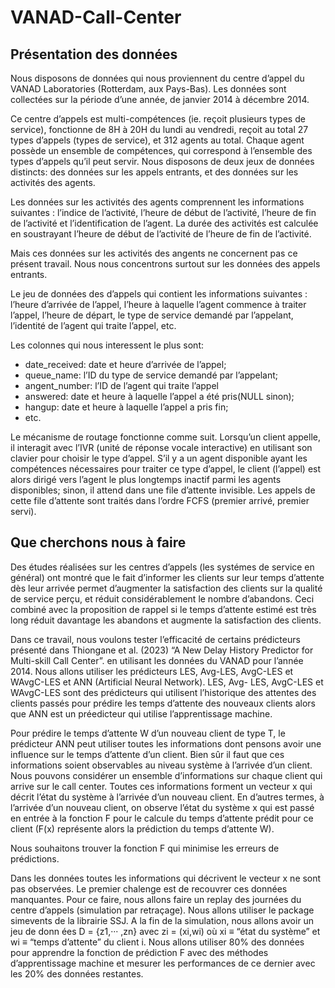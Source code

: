 # VANAD-Call-Center

## Présentation des données

Nous disposons de données qui nous proviennent du centre d’appel du VANAD Laboratories (Rotterdam, aux Pays-Bas). Les données sont collectées sur la période d’une année, de janvier 2014 à décembre 2014. 

Ce centre d’appels est multi-compétences (ie. reçoit plusieurs types de service), fonctionne de 8H à 20H du lundi au vendredi, reçoit au total 27 types d’appels (types de service), et 312 agents au total. Chaque agent possède un ensemble de compétences, qui correspond à l’ensemble des types d’appels qu’il peut servir. Nous disposons de deux jeux de données distincts: des données sur les appels entrants, et des données sur les activités des agents.

Les données sur les activités des agents comprennent les informations suivantes : l’indice de l’activité, l’heure de début de l’activité, l’heure de fin de l’activité et l’identification de l’agent. La durée des activités est calculée en soustrayant l’heure de début de l’activité de l’heure de fin de l’activité.

Mais ces données sur les activités des angents ne concernent pas ce présent travail. Nous nous concentrons surtout sur les données des appels entrants.

Le jeu de données des d’appels qui contient les informations suivantes : l’heure d’arrivée de l’appel, l’heure à laquelle l’agent commence à traiter l’appel, l’heure de départ, le type de service demandé par l’appelant, l’identité de l’agent qui traite l’appel, etc.

Les colonnes qui nous interessent le plus sont:
- date_received: date et heure d’arrivée de l’appel;
- queue_name: l’ID du type de service demandé par l’appelant;
- angent_number: l’ID de l’agent qui traite l’appel
- answered: date et heure à laquelle l’appel a été pris(NULL sinon);
- hangup: date et heure à laquelle l’appel a pris fin;
- etc.

Le mécanisme de routage fonctionne comme suit. Lorsqu’un client appelle, il interagit avec l’IVR (unité de réponse vocale interactive) en utilisant son clavier pour choisir le type d’appel. S’il y a un agent disponible ayant les compétences nécessaires pour traiter ce type d’appel, le client (l’appel) est alors dirigé vers l’agent le plus longtemps inactif parmi les agents disponibles; sinon, il attend dans une file d’attente invisible. Les appels de cette file d’attente sont traités dans l’ordre FCFS (premier arrivé, premier servi).

## Que cherchons nous à faire

Des études réalisées sur les centres d’appels (les systémes de service en général) ont montré que le fait d’informer les clients sur leur temps d’attente dès leur arrivée permet d’augmenter la satisfaction des clients sur la qualité de service perçu, et réduit considérablement le nombre d’abandons. Ceci combiné avec la proposition de rappel si le temps d’attente estimé est très long réduit davantage les abandons et augmente la satisfaction des clients.

Dans ce travail, nous voulons tester l’efficacité de certains prédicteurs présenté dans Thiongane et al. (2023) “A New Delay History Predictor for Multi-skill Call Center”. en utilisant les données du VANAD pour l’année 2014. Nous allons utiliser les prédicteurs LES, Avg-LES, AvgC-LES et WAvgC-LES et ANN (Artificial Neural Network). LES, Avg- LES, AvgC-LES et WAvgC-LES sont des prédicteurs qui utilisent l’historique des attentes des clients passés pour prédire les temps d’attente des nouveaux clients alors que ANN est un préedicteur qui utilise l’apprentissage machine.

Pour prédire le temps d’attente W d’un nouveau client de type T, le prédicteur ANN peut utiliser toutes les informations dont pensons avoir une influence sur le temps d’attente d’un client. Bien sûr il faut que ces informations soient observables au niveau système à l’arrivée d’un client. Nous pouvons considérer un ensemble d’informations sur chaque client qui arrive sur le call center. Toutes ces informations forment un vecteur x qui décrit l’état du système à l’arrivée d’un nouveau client. En d’autres termes, à l’arrivée d’un nouveau client, on observe l’état du système x qui est passé en entrée à la fonction F pour le calcule du temps d’attente prédit pour ce client (F(x) représente alors la prédiction du temps d’attente W). 

Nous souhaitons trouver la fonction F qui minimise les erreurs de prédictions.

Dans les données toutes les informations qui décrivent le vecteur x ne sont pas observées. Le premier chalenge est de recouvrer ces données manquantes. 
Pour ce faire, nous allons faire un replay des journées du centre d’appels (simulation par retraçage). Nous allons utiliser le package simevents de la librairie SSJ. A la fin de la simulation, nous allons avoir un jeu de donn ées D = {z1,··· ,zn} avec zi = (xi,wi) où xi ≡ “état du système” et wi ≡ “temps d’attente” du client i. Nous allons utiliser 80% des données pour apprendre la fonction de prédiction F avec des méthodes d’apprentissage machine et mesurer les performances de ce dernier avec les 20% des données restantes.
